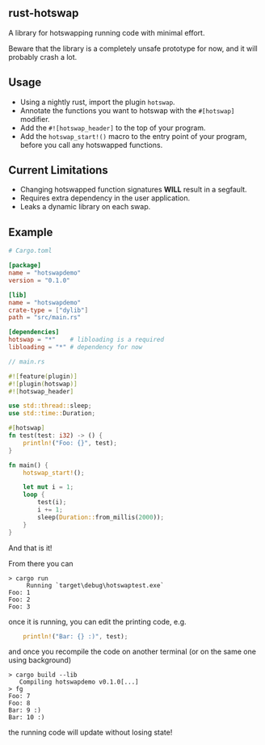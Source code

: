 ## rust-hotswap
A library for hotswapping running code with minimal effort.

Beware that the library is a completely unsafe prototype for now, and it will probably crash a lot.

## Usage
- Using a nightly rust, import the plugin `hotswap`.
- Annotate the functions you want to hotswap with the `#[hotswap]` modifier.
- Add the `#![hotswap_header]` to the top of your program.
- Add the `hotswap_start!()` macro to the entry point of your program, before you call any hotswapped functions.

## Current Limitations
- Changing hotswapped function signatures **WILL** result in a segfault.
- Requires extra dependency in the user application.
- Leaks a dynamic library on each swap.

## Example
```toml
# Cargo.toml

[package]
name = "hotswapdemo"
version = "0.1.0"

[lib]
name = "hotswapdemo"
crate-type = ["dylib"]
path = "src/main.rs"

[dependencies]
hotswap = "*"    # libloading is a required
libloading = "*" # dependency for now
```

```rust
// main.rs

#![feature(plugin)]
#![plugin(hotswap)]
#![hotswap_header]

use std::thread::sleep;
use std::time::Duration;

#[hotswap]
fn test(test: i32) -> () {
    println!("Foo: {}", test);
}

fn main() {
    hotswap_start!();

    let mut i = 1;
    loop {
        test(i);
        i += 1;
        sleep(Duration::from_millis(2000));
    }
}

```

And that is it!

From there you can
```
> cargo run
     Running `target\debug\hotswaptest.exe`
Foo: 1
Foo: 2
Foo: 3
```

once it is running, you can edit the printing code, e.g.
```rust
    println!("Bar: {} :)", test);
```
and once you recompile the code on another terminal (or on the same one using background)
```
> cargo build --lib
   Compiling hotswapdemo v0.1.0[...]
> fg
Foo: 7
Foo: 8
Bar: 9 :)
Bar: 10 :)
```
the running code will update without losing state!
